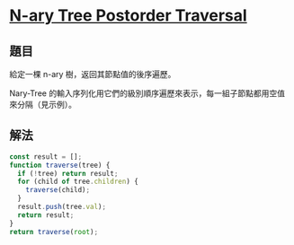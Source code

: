 # [N-ary Tree Postorder Traversal](https://leetcode.com/problems/n-ary-tree-postorder-traversal/)

## 題目

給定一棵 n-ary 樹，返回其節點值的後序遍歷。

Nary-Tree 的輸入序列化用它們的級別順序遍歷來表示，每一組子節點都用空值來分隔（見示例）。

## 解法

```jsx
const result = [];
function traverse(tree) {
  if (!tree) return result;
  for (child of tree.children) {
    traverse(child);
  }
  result.push(tree.val);
  return result;
}
return traverse(root);
```